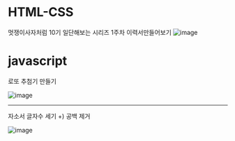 # HTML-CSS
멋쟁이사자처럼 10기
일단해보는 시리즈 1주차 이력서만들어보기
![image](https://user-images.githubusercontent.com/79021544/161295679-ab7d8610-21c3-4367-b1f3-b7a15fb1e1d8.png)

# javascript
로또 추첨기 만들기

![image](https://user-images.githubusercontent.com/79021544/166222132-25dfc828-46e9-437e-aebe-2cc4e810fdab.png)

<hr>

자소서 글자수 세기 +) 공백 제거

![image](https://user-images.githubusercontent.com/79021544/166428493-073f05e1-b715-459f-9e79-4717dd72ebc8.png)

